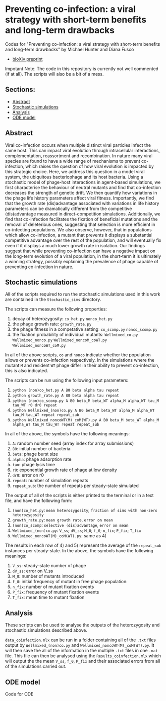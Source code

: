 # Preventing co-infection: a viral strategy with short-term benefits and long-term drawbacks
Codes for "Preventing co-infection: a viral strategy with short-term benefits and long-term drawbacks" by Michael Hunter and Diana Fusco

- [bioXiv preprint](https://doi.org/10.1101/2021.09.07.458886)

Impotant Note: The code in this repository is currently not well commented (if at all). The scripts will also be a bit of a mess.


## Sections:

- [Abstract](#abstract)
- [Stochastic simulations](#stochastic-simulations)
- [Analysis](#analysis)
- [ODE model](#ode-model)


## Abstract

Viral co-infection occurs when multiple distinct viral particles infect the same host. This can impact viral evolution through intracellular interactions, complementation, reassortment and recombination. In nature many viral species are found to have a wide range of mechanisms to prevent co-infection, which raises the question of how viral evolution is impacted by this strategic choice. Here, we address this question in a model viral system, the ubiquitous bacteriophage and its host bacteria. Using a stochastic model of phage-host interactions in agent-based simulations, we first characterise the behaviour of neutral mutants and find that co-infection decreases the strength of genetic drift. We then quantify how variations in the phage life history parameters affect viral fitness. Importantly, we find that the growth rate (dis)advantage associated with variations in life history parameters can be dramatically different from the competitive (dis)advantage measured in direct-competition simulations. Additionally, we find that co-infection facilitates the fixation of beneficial mutations and the removal of deleterious ones, suggesting that selection is more efficient in co-infecting populations. We also observe, however, that in populations which allow co-infection, a mutant that prevents it displays a substantial competitive advantage over the rest of the population, and will eventually fix even if it displays a much lower growth rate in isolation. Our findings suggest that while preventing co-infection can have a negative impact on the long-term evolution of a viral population, in the short-term it is ultimately a winning strategy, possibly explaining the prevalence of phage capable of preventing co-infection in nature.


## Stochastic simulations

All of the scripts required to run the stochastic simulations used in this work are contained in the `Stochastic_sims` directory.

The scripts can measure the following properties:
1) decay of heterozygosity: `co_het.py` `nonco_het.py`
2) the phage growth rate: `growth_rate.py`
3) the phage fitness in a competative setting: `co_scomp.py` `nonco_scomp.py`
4) the fixation probability of individual mutants: `Wellmixed_co.py` `Wellmixed_nonco.py` `Wellmixed_noncoM_coWT.py` `Wellmixed_noncoWT_coM.py`

In all of the above scripts, `co` and `nonco` indicate whether the population allows or prevents co-infection respectively. In the simulations where the mutant `M` and resident `WT` phage differ in their ability to prevent co-infection, this is also indicated. 

The scripts can be run using the following input parameters:
1) `python (non)co_het.py A B0 beta alpha tau repeat`
2) `python growth_rate.py A B0 beta alpha tau repeat`
3) `python (non)co_scomp.py A B0 beta_M beta_WT alpha_M alpha_WT tau_M tau_WT r0 dr0 repeat`
4) `python Wellmixed_(non)co.py A B0 beta_M beta_WT alpha_M alpha_WT tau_M tau_WT repeat repeat_sub`
5) `python Wellmixed_noncoWT(M)_coM(WT).py A B0 beta_M beta_WT alpha_M alpha_WT tau_M tau_WT repeat repeat_sub`

In all of the above, the symbols have the following meanings:
1) `A`: random number seed (array index for array submissions)
2) `B0`: initial number of bacteria
3) `beta`: phage burst size
4) `alpha`: phage adsorption rate
5) `tau`: phage lysis time
6) `r0`: exponential growth rate of phage at low density
7) `dr0`: error on r0
8) `repeat`: number of simulation repeats 
9) `repeat_sub`: the number of repeats per steady-state simulated

The output of all of the scripts is either printed to the terminal or in a text file, and have the following form:
1) `(non)co_het.py`: `mean heterozygosity`; `fraction of sims with non-zero heterozygosity`
2) `growth_rate.py`: `mean growth rate`, `error on mean`
3) `(non)co_scomp`: `selective (dis)advantage`, `error on mean`
4) `Wellmixed_(non)co.py`: `V_ss`; `dV_ss`; `M_0`; `f_0`; `n_fix`; `P_fix`; `T_fix`
5) `Wellmixed_noncoWT(M)_coM(WT).py`: same as 4)

The results in each row of 4) and 5) represent the average of the `repeat_sub` instances per steady-state. In the above, the symbols have the following meanings:
1) `V_ss`: steady-state number of phage
2) `dV_ss`: error on V_ss
3) `M_0`: number of mutants introduced
4) `f_0`: initial frequency of mutant in free phage population
5) `n_fix`: number of mutant fixation events
6) `P_fix`: frequency of mutant fixation events
7) `T_fix`: mean time to mutant fixation




## Analysis

These scripts can be used to analyse the outputs of the heterozygosity and stochastic simulations described above.

`data_coinfection.mlx` can be run in a folder containing all of the `.txt` files output by `Wellmixed_(non)co.py` and `Wellmixed_noncoWT(M)_coM(WT).py`. It will then save the all of the information in the multiple `.txt` files in one `.mat` file. This file can then be analysed using the `Results_coinfection.mlx` which will output the the mean `V_ss`, `f_0`, `P_fix` and their associated errors from all of the simulations carried out.


## ODE model

Code for ODE

